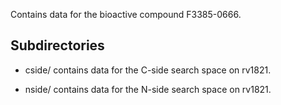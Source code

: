 Contains data for the bioactive compound F3385-0666.

## Subdirectories

- cside/ contains data for the C-side search space on rv1821.

- nside/ contains data for the N-side search space on rv1821.

